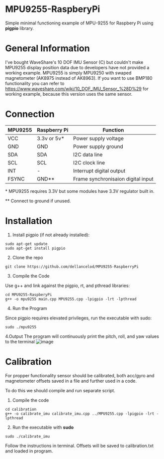 # MPU9255-RaspberyPi
Simple minimal functioning example of MPU-9255 for Raspbery Pi using **pigpio** library.

# General Information
I've bought WaveShare's 10 DOF IMU Sensor (C) but couldn't make MPU9255 display position data due to developers have not provided a working example. MPU9255 is simply MPU9250 with swaped magnetometer (AK8975 instead of AK8963). If you want to use BMP180 functionality you can refer to https://www.waveshare.com/wiki/10_DOF_IMU_Sensor_%28D%29 for working example, because this version uses the same sensor.

# Connection

| MPU9255  | Raspberry Pi | Function |
| ------------- | ------------- |  ------------- |
| VCC  | 3.3v or 5v* | Power supply voltage  | 
| GND  | GND | Power supply ground  |
| SDA  | SDA | I2C data line  |
| SCL  | SCL | I2C clock line  |
| INT  | - | Interrupt digital output  |
| FSYNC  | GND** | Frame synchronisaion digital input  |

\* MPU9255 requires 3.3V but some modules have 3.3V regulator built in.

** Connect to ground if unused.

# Installation

1. Install pigpio (if not already installed):
```
sudo apt-get update
sudo apt-get install pigpio
```
2. Clone the repo
```
git clone https://github.com/dellancelod/MPU9255-RaspberryPi
```
3. Compile the Code

Use g++ and link against the pigpio, rt, and pthread libraries:
```
cd MPU9255-RaspberyPi
g++ -o mpu9255 main.cpp MPU9255.cpp -lpigpio -lrt -lpthread
```
4. Run the Program

Since pigpio requires elevated privileges, run the executable with sudo:
```
sudo ./mpu9255
```
4.Output
The program will continuously print the pitch, roll, and yaw values to the terminal
![image](https://github.com/user-attachments/assets/d85f37bb-86fb-49c4-93c8-63bcf8e5db6c)

# Calibration
For propper functionality sensor should be calibrated, both acc/gyro and magnetometer offsets saved in a file and further used in a code.

To do this we should compile and run separate script.

1. Compile the code

```
cd calibration
g++ -o calibrate_imu calibrate_imu.cpp ../MPU9255.cpp -lpigpio -lrt -lpthread
```
2. Run the executable with **sudo**
```
sudo ./calibrate_imu
```
Follow the instructions in terminal. Offsets will be saved to calibration.txt and loaded in program.


